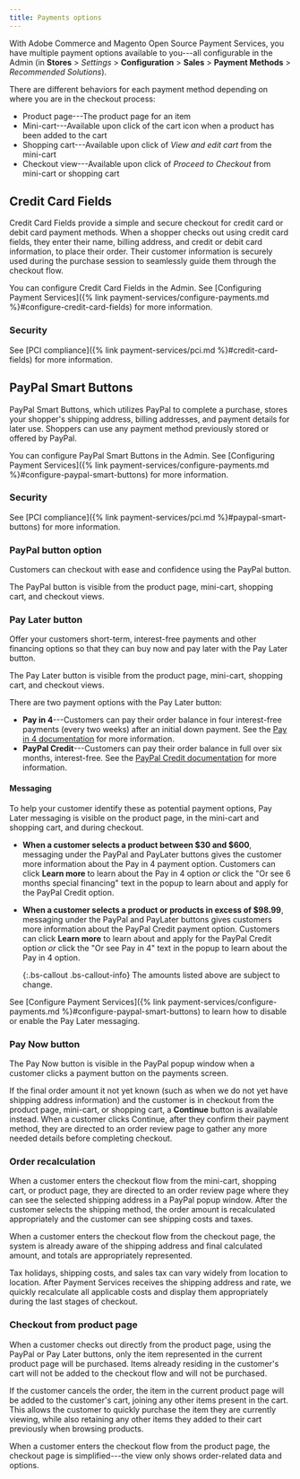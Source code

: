 ```yaml
---
title: Payments options
---
```


With Adobe Commerce and Magento Open Source Payment Services, you have multiple payment options available to you---all configurable in the Admin (in **Stores** > _Settings_ > **Configuration** > **Sales** >  **Payment Methods** > _Recommended Solutions_).

There are different behaviors for each payment method depending on where you are in the checkout process:

* Product page---The product page for an item
* Mini-cart---Available upon click of the cart icon when a product has been added to the cart
* Shopping cart---Available upon click of _View and edit cart_ from the mini-cart
* Checkout view---Available upon click of _Proceed to Checkout_ from mini-cart or shopping cart

## Credit Card Fields

Credit Card Fields provide a simple and secure checkout for credit card or debit card payment methods. When a shopper checks out using credit card fields, they enter their name, billing address, and credit or debit card information, to place their order. Their customer information is securely used during the purchase session to seamlessly guide them through the checkout flow.

You can configure Credit Card Fields in the Admin. See [Configuring Payment Services]({% link payment-services/configure-payments.md %}#configure-credit-card-fields) for more information.

### Security

See [PCI compliance]({% link payment-services/pci.md %}#credit-card-fields) for more information.

## PayPal Smart Buttons

PayPal Smart Buttons, which utilizes PayPal to complete a purchase, stores your shopper's shipping address, billing addresses, and payment details for later use. Shoppers can use any payment method previously stored or offered by PayPal.

You can configure PayPal Smart Buttons in the Admin. See [Configuring Payment Services]({% link payment-services/configure-payments.md %}#configure-paypal-smart-buttons) for more information.

### Security

See [PCI compliance]({% link payment-services/pci.md %}#paypal-smart-buttons) for more information.

### PayPal button option

Customers can checkout with ease and confidence using the PayPal button.

The PayPal button is visible from the product page, mini-cart, shopping cart, and checkout views.

### Pay Later button

Offer your customers short-term, interest-free payments and other financing options so that they can buy now and pay later with the Pay Later button.

The Pay Later button is visible from the product page, mini-cart, shopping cart, and checkout views.

There are two payment options with the Pay Later button:

* **Pay in 4**---Customers can pay their order balance in four interest-free payments (every two weeks) after an initial down payment. See the [Pay in 4 documentation](https://www.paypal.com/us/for-you/pay-in-4) for more information.
* **PayPal Credit**---Customers can pay their order balance in full over six months, interest-free. See the [PayPal Credit documentation](https://www.paypal.com/us/webapps/mpp/paypal-credit) for more information.

#### Messaging

To help your customer identify these as potential payment options, Pay Later messaging is visible on the product page, in the mini-cart and shopping cart, and during checkout.

* **When a customer selects a product between $30 and $600**, messaging under the PayPal and PayLater buttons gives the customer more information about the Pay in 4 payment option. Customers can click **Learn more** to learn about the Pay in 4 option _or_ click the "Or see 6 months special financing" text in the popup to learn about and apply for the PayPal Credit option.
* **When a customer selects a product or products in excess of $98.99**, messaging under the PayPal and PayLater buttons gives customers more information about the PayPal Credit payment option. Customers can click **Learn more** to learn about and apply for the PayPal Credit option _or_ click the "Or see Pay in 4" text in the popup to learn about the Pay in 4 option.

   {:.bs-callout .bs-callout-info}
   The amounts listed above are subject to change.

See [Configure Payment Services]({% link payment-services/configure-payments.md %}#configure-paypal-smart-buttons) to learn how to disable or enable the Pay Later messaging.

### Pay Now button

The Pay Now button is visible in the PayPal popup window when a customer clicks a payment button on the payments screen.

If the final order amount it not yet known (such as when we do not yet have shipping address information) and the customer is in checkout from the product page, mini-cart, or shopping cart, a **Continue** button is available instead. When a customer clicks Continue, after they confirm their payment method, they are directed to an order review page to gather any more needed details before completing checkout.

### Order recalculation

When a customer enters the checkout flow from the mini-cart, shopping cart, or product page, they are directed to an order review page where they can see the selected shipping address in a PayPal popup window. After the customer selects the shipping method, the order amount is recalculated appropriately and the customer can see shipping costs and taxes.

When a customer enters the checkout flow from the checkout page, the system is already aware of the shipping address and final calculated amount, and totals are appropriately represented.

Tax holidays, shipping costs, and sales tax can vary widely from location to location. After Payment Services receives the shipping address and rate, we quickly recalculate all applicable costs and display them appropriately during the last stages of checkout.

### Checkout from product page

When a customer checks out directly from the product page, using the PayPal or Pay Later buttons, only the item represented in the current product page will be purchased. Items already residing in the customer's cart will not be added to the checkout flow and will not be purchased.

If the customer cancels the order, the item in the current product page will be added to the customer's cart, joining any other items present in the cart. This allows the customer to quickly purchase the item they are currently viewing, while also retaining any other items they added to their cart previously when browsing products.

When a customer enters the checkout flow from the product page, the checkout page is simplified---the view only shows order-related data and options.
